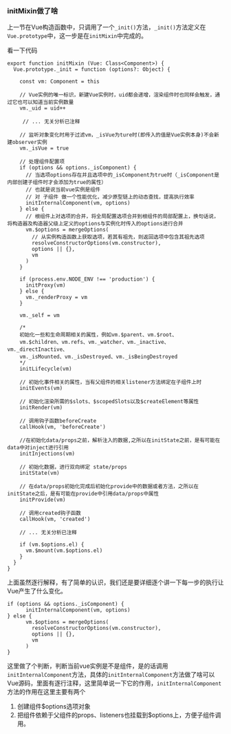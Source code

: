 ### initMixin做了啥

 上一节在Vue构造函数中，只调用了一个`_init()`方法，`_init()`方法定义在`Vue.prototype`中，这一步是在`initMixin`中完成的。

看一下代码

```
export function initMixin (Vue: Class<Component>) {
  Vue.prototype._init = function (options?: Object) {
  
    const vm: Component = this
    
    // Vue实例的唯一标识，新建Vue实例时，uid都会递增，渲染组件时也同样会触发，通过它也可以知道当前实例数量
    vm._uid = uid++

     // ... 无关分析已注释

    // 监听对象变化时用于过滤vm，_isVue为ture时(即传入的值是Vue实例本身)不会新建observer实例
    vm._isVue = true
    
    // 处理组件配置项
    if (options && options._isComponent) {
      // 当选项options存在并且选项中的_isComponent为true时（_isComponent是内部创建子组件时才会添加为true的属性）
      // 也就是说当前vue实例是组件
      // 对 子组件 做一个性能优化，减少原型链上的动态查找，提高执行效率
      initInternalComponent(vm, options)
    } else {
      // 根组件上对选项的合并，将全局配置选项合并到根组件的局部配置上，换句话说，将构造器及构造器父级上定义的options与实例化时传入的options进行合并
      vm.$options = mergeOptions(
        // 从实例构造函数上获取选项，若其有祖先，则返回选项中包含其祖先选项
        resolveConstructorOptions(vm.constructor),
        options || {},
        vm
      )
    }

    if (process.env.NODE_ENV !== 'production') {
      initProxy(vm)
    } else {
      vm._renderProxy = vm
    }

    vm._self = vm
    
    /*
    初始化一些和生命周期相关的属性，例如vm.$parent、vm.$root、
    vm.$children、vm.refs、vm._watcher、vm._inactive、vm._directInactive、
    vm._isMounted、vm._isDestroyed、vm._isBeingDestroyed
    */
    initLifecycle(vm)
    
    // 初始化事件相关的属性，当有父组件的相关listener方法绑定在子组件上时
    initEvents(vm)
    
    // 初始化渲染所需的$slots、$scopedSlots以及$createElement等属性
    initRender(vm)
    
    // 调用钩子函数beforeCreate
    callHook(vm, 'beforeCreate')
    
    //在初始化data/props之前，解析注入的数据,之所以在initState之前，是有可能在data中对inject进行引用
    initInjections(vm)
    
    // 初始化数据，进行双向绑定 state/props
    initState(vm)
    
    // 在data/props初始化完成后初始化provide中的数据或者方法，之所以在initState之后，是有可能在provide中引用data/props中属性
    initProvide(vm) 
    
    // 调用created钩子函数
    callHook(vm, 'created')

    // ... 无关分析已注释
    
    if (vm.$options.el) {
      vm.$mount(vm.$options.el)
    }
  }
}
```

上面虽然逐行解释，有了简单的认识，我们还是要详细逐个讲一下每一步的执行让Vue产生了什么变化。

```
if (options && options._isComponent) {
      initInternalComponent(vm, options)
} else {
      vm.$options = mergeOptions(
        resolveConstructorOptions(vm.constructor),
        options || {},
        vm
      )
}
```

这里做了个判断，判断当前vue实例是不是组件，是的话调用`initInternalComponent`方法，具体的`initInternalComponent`方法做了啥可以Vue源码，里面有逐行注释，这里简单说一下它的作用，`initInternalComponent`方法的作用在这里主要有两个

1. 创建组件$options选项对象
2. 把组件依赖于父组件的props、listeners也挂载到$options上，方便子组件调用。







































